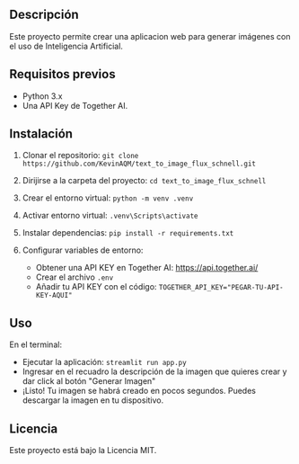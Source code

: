 ## Descripción
Este proyecto permite crear una aplicacion web para generar imágenes con el uso de Inteligencia Artificial.

## Requisitos previos
- Python 3.x
- Una API Key de Together AI.

## Instalación

1. Clonar el repositorio: ```git clone https://github.com/KevinAQM/text_to_image_flux_schnell.git```

2. Dirijirse a la carpeta del proyecto: ```cd text_to_image_flux_schnell```

3. Crear el entorno virtual: ```python -m venv .venv```

4. Activar entorno virtual: ```.venv\Scripts\activate```

5. Instalar dependencias: ```pip install -r requirements.txt```

6. Configurar variables de entorno:
   - Obtener una API KEY en Together AI: https://api.together.ai/
   - Crear el archivo ```.env```
   - Añadir tu API KEY con el código: ```TOGETHER_API_KEY="PEGAR-TU-API-KEY-AQUI"```

## Uso
En el terminal:
- Ejecutar la aplicación: ```streamlit run app.py```
- Ingresar en el recuadro la descripción de la imagen que quieres crear y dar click al botón "Generar Imagen"
- ¡Listo! Tu imagen se habrá creado en pocos segundos. Puedes descargar la imagen en tu dispositivo.

## Licencia
Este proyecto está bajo la Licencia MIT.
